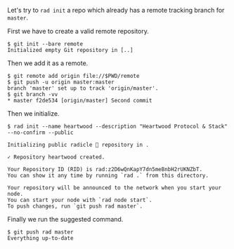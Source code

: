 Let's try to `rad init` a repo which already has a remote tracking branch for `master`.

First we have to create a valid remote repository.

```
$ git init --bare remote
Initialized empty Git repository in [..]
```

Then we add it as a remote.

```
$ git remote add origin file://$PWD/remote
$ git push -u origin master:master
branch 'master' set up to track 'origin/master'.
$ git branch -vv
* master f2de534 [origin/master] Second commit
```

Then we initialize.

```
$ rad init --name heartwood --description "Heartwood Protocol & Stack" --no-confirm --public

Initializing public radicle 👾 repository in .

✓ Repository heartwood created.

Your Repository ID (RID) is rad:z2D6wQnKapY7dn5meBnbH2rUKNZbT.
You can show it any time by running `rad .` from this directory.

Your repository will be announced to the network when you start your node.
You can start your node with `rad node start`.
To push changes, run `git push rad master`.
```

Finally we run the suggested command.

``` (stderr)
$ git push rad master
Everything up-to-date
```
